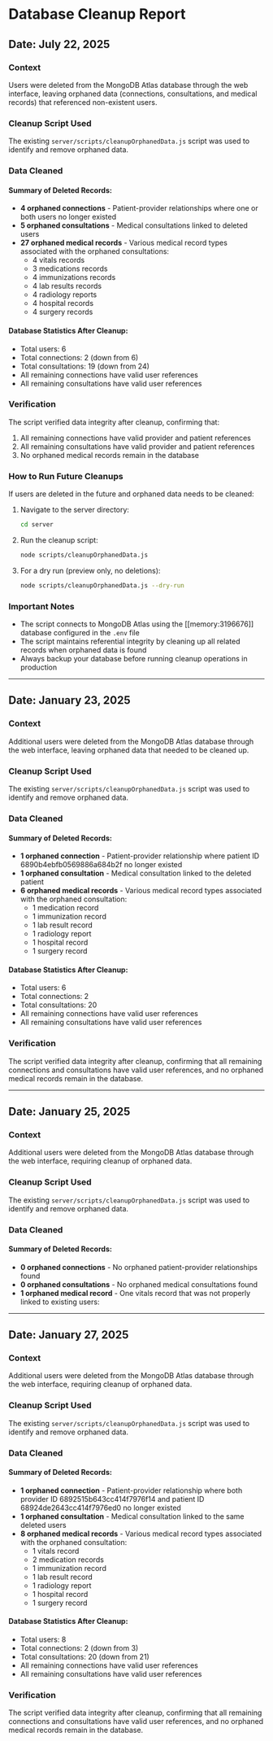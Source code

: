 # Database Cleanup Report

## Date: July 22, 2025

### Context
Users were deleted from the MongoDB Atlas database through the web interface, leaving orphaned data (connections, consultations, and medical records) that referenced non-existent users.

### Cleanup Script Used
The existing `server/scripts/cleanupOrphanedData.js` script was used to identify and remove orphaned data.

### Data Cleaned

#### Summary of Deleted Records:
- **4 orphaned connections** - Patient-provider relationships where one or both users no longer existed
- **5 orphaned consultations** - Medical consultations linked to deleted users  
- **27 orphaned medical records** - Various medical record types associated with the orphaned consultations:
  - 4 vitals records
  - 3 medications records
  - 4 immunizations records
  - 4 lab results records
  - 4 radiology reports
  - 4 hospital records
  - 4 surgery records

#### Database Statistics After Cleanup:
- Total users: 6
- Total connections: 2 (down from 6)
- Total consultations: 19 (down from 24)
- All remaining connections have valid user references
- All remaining consultations have valid user references

### Verification
The script verified data integrity after cleanup, confirming that:
1. All remaining connections have valid provider and patient references
2. All remaining consultations have valid provider and patient references
3. No orphaned medical records remain in the database

### How to Run Future Cleanups
If users are deleted in the future and orphaned data needs to be cleaned:

1. Navigate to the server directory:
   ```bash
   cd server
   ```

2. Run the cleanup script:
   ```bash
   node scripts/cleanupOrphanedData.js
   ```

3. For a dry run (preview only, no deletions):
   ```bash
   node scripts/cleanupOrphanedData.js --dry-run
   ```

### Important Notes
- The script connects to MongoDB Atlas using the [[memory:3196676]] database configured in the `.env` file
- The script maintains referential integrity by cleaning up all related records when orphaned data is found
- Always backup your database before running cleanup operations in production 

---

## Date: January 23, 2025

### Context
Additional users were deleted from the MongoDB Atlas database through the web interface, leaving orphaned data that needed to be cleaned up.

### Cleanup Script Used
The existing `server/scripts/cleanupOrphanedData.js` script was used to identify and remove orphaned data.

### Data Cleaned

#### Summary of Deleted Records:
- **1 orphaned connection** - Patient-provider relationship where patient ID 6890b4ebfb0569886a684b2f no longer existed
- **1 orphaned consultation** - Medical consultation linked to the deleted patient
- **6 orphaned medical records** - Various medical record types associated with the orphaned consultation:
  - 1 medication record
  - 1 immunization record
  - 1 lab result record
  - 1 radiology report
  - 1 hospital record
  - 1 surgery record

#### Database Statistics After Cleanup:
- Total users: 6
- Total connections: 2
- Total consultations: 20
- All remaining connections have valid user references
- All remaining consultations have valid user references

### Verification
The script verified data integrity after cleanup, confirming that all remaining connections and consultations have valid user references, and no orphaned medical records remain in the database.

---

## Date: January 25, 2025

### Context
Additional users were deleted from the MongoDB Atlas database through the web interface, requiring cleanup of orphaned data.

### Cleanup Script Used
The existing `server/scripts/cleanupOrphanedData.js` script was used to identify and remove orphaned data.

### Data Cleaned

#### Summary of Deleted Records:
- **0 orphaned connections** - No orphaned patient-provider relationships found
- **0 orphaned consultations** - No orphaned medical consultations found
- **1 orphaned medical record** - One vitals record that was not properly linked to existing users:

---

## Date: January 27, 2025

### Context
Additional users were deleted from the MongoDB Atlas database through the web interface, requiring cleanup of orphaned data.

### Cleanup Script Used
The existing `server/scripts/cleanupOrphanedData.js` script was used to identify and remove orphaned data.

### Data Cleaned

#### Summary of Deleted Records:
- **1 orphaned connection** - Patient-provider relationship where both provider ID 6892515b643cc414f7976f14 and patient ID 68924de2643cc414f7976ed0 no longer existed
- **1 orphaned consultation** - Medical consultation linked to the same deleted users
- **8 orphaned medical records** - Various medical record types associated with the orphaned consultation:
  - 1 vitals record
  - 2 medication records
  - 1 immunization record
  - 1 lab result record
  - 1 radiology report
  - 1 hospital record
  - 1 surgery record

#### Database Statistics After Cleanup:
- Total users: 8
- Total connections: 2 (down from 3)
- Total consultations: 20 (down from 21)
- All remaining connections have valid user references
- All remaining consultations have valid user references

### Verification
The script verified data integrity after cleanup, confirming that all remaining connections and consultations have valid user references, and no orphaned medical records remain in the database. 